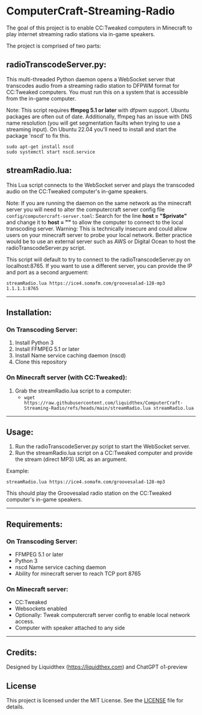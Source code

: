 # ComputerCraft-Streaming-Radio

The goal of this project is to enable CC:Tweaked computers in Minecraft to play internet streaming radio stations via in-game speakers.

The project is comprised of two parts:

## **radioTranscodeServer.py**:

This multi-threaded Python daemon opens a WebSocket server that transcodes audio from a streaming radio station to DFPWM format for CC:Tweaked computers.
You must run this on a system that is accessible from the in-game computer.

Note: This script requires **ffmpeg 5.1 or later** with dfpwm support. Ubuntu packages are often out of date.
Additionally, ffmpeg has an issue with DNS name resolution (you will get segmentation faults when trying to use a streaming input). On Ubuntu 22.04 you'll need to install and start the package 'nscd' to fix this.
```
sudo apt-get install nscd
sudo systemctl start nscd.service
```

## **streamRadio.lua**:

This Lua script connects to the WebSocket server and plays the transcoded audio on the CC:Tweaked computer's in-game speakers.

Note: If you are running the daemon on the same network as the minecraft server you will need to alter the computercraft server config file `config/computercraft-server.toml`:
Search for the line **host = "$private"** and change it to **host = ""** to allow the computer to connect to the local transcoding server.
Warning: This is technically insecure and could allow users on your minecraft server to probe your local network. Better practice would be to use an external server such as AWS or Digital Ocean to host the radioTranscodeServer.py script.

This script will default to try to connect to the radioTranscodeServer.py on localhost:8765. If you want to use a different server, you can provide the IP and port as a second arguement:
```
streamRadio.lua https://ice4.somafm.com/groovesalad-128-mp3 1.1.1.1:8765
```

---

## Installation:

### On Transcoding Server:
1. Install Python 3
2. Install FFMPEG 5.1 or later
3. Install Name service caching daemon (nscd)
4. Clone this repository

### On Minecraft server (with CC:Tweaked):
1. Grab the streamRadio.lua script to a computer:
    - ```wget https://raw.githubusercontent.com/liquidthex/ComputerCraft-Streaming-Radio/refs/heads/main/streamRadio.lua streamRadio.lua```

---

## Usage:

1. Run the radioTranscodeServer.py script to start the WebSocket server.
2. Run the streamRadio.lua script on a CC:Tweaked computer and provide the stream (direct MP3) URL as an argument.

Example:
```
streamRadio.lua https://ice4.somafm.com/groovesalad-128-mp3
```

This should play the Groovesalad radio station on the CC:Tweaked computer's in-game speakers.

---

## Requirements:

### On Transcoding Server:
- FFMPEG 5.1 or later
- Python 3
- nscd Name service caching daemon
- Ability for minecraft server to reach TCP port 8765
### On Minecraft server:
- CC:Tweaked
- Websockets enabled
- Optionally: Tweak computercraft server config to enable local network access.
- Computer with speaker attached to any side

---

## Credits:
Designed by Liquidthex (https://liquidthex.com) and ChatGPT o1-preview

## License

This project is licensed under the MIT License. See the [LICENSE](./LICENSE) file for details.
